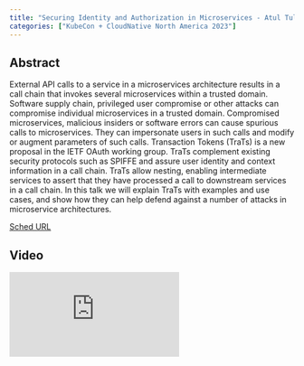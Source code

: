 ```yaml
---
title: "Securing Identity and Authorization in Microservices - Atul Tulshibagwale, SGNL"
categories: ["KubeCon + CloudNative North America 2023"]
---
```


## Abstract

External API calls to a service in a microservices architecture results in a call chain that invokes several microservices within a trusted domain. Software supply chain, privileged user compromise or other attacks can compromise individual microservices in a trusted domain. Compromised microservices, malicious insiders or software errors can cause spurious calls to microservices. They can impersonate users in such calls and modify or augment parameters of such calls. Transaction Tokens (TraTs) is a new proposal in the IETF OAuth working group. TraTs complement existing security protocols such as SPIFFE and assure user identity and context information in a call chain. TraTs allow nesting, enabling intermediate services to assert that they have processed a call to downstream services in a call chain. In this talk we will explain TraTs with examples and use cases, and show how they can help defend against a number of attacks in microservice architectures.

[Sched URL](https://kccncna2023.sched.com/event/e8c73c064b5bdf8012b047a300f406d8)

## Video

<iframe src="https://www.youtube.com/embed/k4tusY8-pXs" frameborder="0" allow="accelerometer; autoplay; encrypted-media; gyroscope; picture-in-picture" allowfullscreen></iframe>
